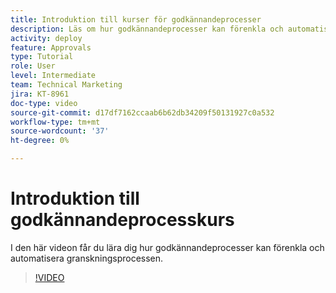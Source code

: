 ```yaml
---
title: Introduktion till kurser för godkännandeprocesser
description: Läs om hur godkännandeprocesser kan förenkla och automatisera granskningsprocessen.
activity: deploy
feature: Approvals
type: Tutorial
role: User
level: Intermediate
team: Technical Marketing
jira: KT-8961
doc-type: video
source-git-commit: d17df7162ccaab6b62db34209f50131927c0a532
workflow-type: tm+mt
source-wordcount: '37'
ht-degree: 0%

---
```


# Introduktion till godkännandeprocesskurs

I den här videon får du lära dig hur godkännandeprocesser kan förenkla och automatisera granskningsprocessen.

>[!VIDEO](https://video.tv.adobe.com/v/3436404/?quality=12&learn=on&enablevpops&captions=swe)
